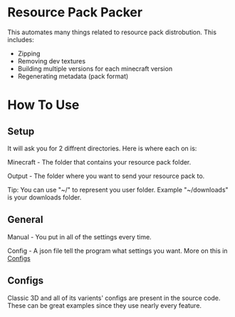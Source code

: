 # Resource Pack Packer
This automates many things related to resource pack distrobution. This includes:
- Zipping
- Removing dev textures
- Building multiple versions for each minecraft version
- Regenerating metadata (pack format)

# How To Use
## Setup
It will ask you for 2 diffrent directories. Here is where each on is:

Minecraft - The folder that contains your resource pack folder.

Output - The folder where you want to send your resource pack to.

Tip: You can use "~/" to represent you user folder. Example "~/downloads" is your downloads folder.


## General
Manual - You put in all of the settings every time.

Config - A json file tell the program what settings you want. More on this in [Configs](#configs)


## Configs
Classic 3D and all of its varients' configs are present in the source code. These can be great examples since they use nearly every feature.
